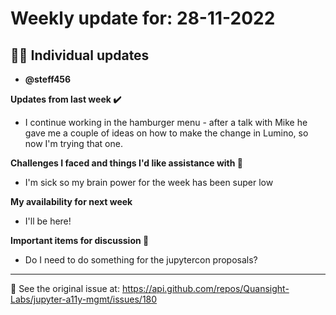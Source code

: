 # Weekly update for: 28-11-2022

## :singer: Individual updates

- **@steff456** 

 **Updates from last week :heavy_check_mark:**
- I continue working in the hamburger menu - after a talk with Mike he gave me a couple of ideas on how to make the change in Lumino, so now I'm trying that one.

**Challenges I faced and things I'd like assistance with 🙏**
- I'm sick so my brain power for the week has been super low

**My availability for next week**
- I'll be here!

**Important items for discussion 💬**
- Do I need to do something for the jupytercon proposals? 
---


:link: See the original issue at: <https://api.github.com/repos/Quansight-Labs/jupyter-a11y-mgmt/issues/180>

